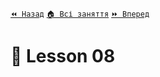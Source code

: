 ﻿[`⏪ Назад`](../07/README.md)  [`🏠 Всі заняття`](../../README.md)  [`⏩ Вперед`](../09/README.md)

# 📗 Lesson 08
